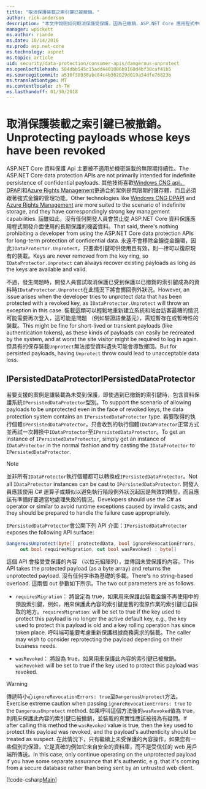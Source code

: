 ```yaml
---
title: "取消保護裝載之索引鍵已被撤銷。"
author: rick-anderson
description: "本文件說明如何取消保護受保護，因為已撤銷，ASP.NET Core 應用程式中的索引鍵的資料。"
manager: wpickett
ms.author: riande
ms.date: 10/14/2016
ms.prod: asp.net-core
ms.technology: aspnet
ms.topic: article
uid: security/data-protection/consumer-apis/dangerous-unprotect
ms.openlocfilehash: 584dbb545c15add4401086b9160d4bf30caf41b5
ms.sourcegitcommit: a510f38930abc84c4b302029d019a34dfe76823b
ms.translationtype: MT
ms.contentlocale: zh-TW
ms.lasthandoff: 01/30/2018
---
```

# <a name="unprotecting-payloads-whose-keys-have-been-revoked"></a><span data-ttu-id="58802-103">取消保護裝載之索引鍵已被撤銷。</span><span class="sxs-lookup"><span data-stu-id="58802-103">Unprotecting payloads whose keys have been revoked</span></span>

<a name="data-protection-consumer-apis-dangerous-unprotect"></a>

<span data-ttu-id="58802-104">ASP.NET Core 資料保護 Api 主要被不適用於機密裝載的無限期持續性。</span><span class="sxs-lookup"><span data-stu-id="58802-104">The ASP.NET Core data protection APIs are not primarily intended for indefinite persistence of confidential payloads.</span></span> <span data-ttu-id="58802-105">其他技術喜歡[Windows CNG api，DPAPI](https://msdn.microsoft.com/library/windows/desktop/hh706794%28v=vs.85%29.aspx)和[Azure Rights Management](https://docs.microsoft.com/rights-management/)更適合的案例是無限期的儲存體，而且必須跟著強式金鑰的管理功能。</span><span class="sxs-lookup"><span data-stu-id="58802-105">Other technologies like [Windows CNG DPAPI](https://msdn.microsoft.com/library/windows/desktop/hh706794%28v=vs.85%29.aspx) and [Azure Rights Management](https://docs.microsoft.com/rights-management/) are more suited to the scenario of indefinite storage, and they have correspondingly strong key management capabilities.</span></span> <span data-ttu-id="58802-106">話雖如此，沒有任何開發人員會禁止從 ASP.NET Core 資料保護應用程式開發介面使用的長期保護的機密資料。</span><span class="sxs-lookup"><span data-stu-id="58802-106">That said, there's nothing prohibiting a developer from using the ASP.NET Core data protection APIs for long-term protection of confidential data.</span></span> <span data-ttu-id="58802-107">永遠不會移除金鑰從金鑰環，因此`IDataProtector.Unprotect`，只要索引鍵可供使用且有效，則一律可以復原現有的裝載。</span><span class="sxs-lookup"><span data-stu-id="58802-107">Keys are never removed from the key ring, so `IDataProtector.Unprotect` can always recover existing payloads as long as the keys are available and valid.</span></span>

<span data-ttu-id="58802-108">不過，發生問題時，開發人員嘗試取消保護已受到保護以已撤銷的索引鍵成為的資料時`IDataProtector.Unprotect`在此情況下將會擲回例外狀況。</span><span class="sxs-lookup"><span data-stu-id="58802-108">However, an issue arises when the developer tries to unprotect data that has been protected with a revoked key, as `IDataProtector.Unprotect` will throw an exception in this case.</span></span> <span data-ttu-id="58802-109">裝載這類可以輕鬆地重新建立系統和站台訪客最糟的情況可能需要再次登入，這可能是問題 （例如驗證語彙基元），需短暫存在或暫時性的裝載。</span><span class="sxs-lookup"><span data-stu-id="58802-109">This might be fine for short-lived or transient payloads (like authentication tokens), as these kinds of payloads can easily be recreated by the system, and at worst the site visitor might be required to log in again.</span></span> <span data-ttu-id="58802-110">但具有的保存裝載`Unprotect`無法接受資料遺失可能會導致擲回。</span><span class="sxs-lookup"><span data-stu-id="58802-110">But for persisted payloads, having `Unprotect` throw could lead to unacceptable data loss.</span></span>

## <a name="ipersisteddataprotector"></a><span data-ttu-id="58802-111">IPersistedDataProtector</span><span class="sxs-lookup"><span data-stu-id="58802-111">IPersistedDataProtector</span></span>

<span data-ttu-id="58802-112">若要支援的案例是讓裝載為未受到保護，即使遇到已撤銷的索引鍵時，包含資料保護系統`IPersistedDataProtector`型別。</span><span class="sxs-lookup"><span data-stu-id="58802-112">To support the scenario of allowing payloads to be unprotected even in the face of revoked keys, the data protection system contains an `IPersistedDataProtector` type.</span></span> <span data-ttu-id="58802-113">若要取得的執行個體`IPersistedDataProtector`，只會收到的執行個體`IDataProtector`正常方式並再試一次轉換中`IDataProtector`至`IPersistedDataProtector`。</span><span class="sxs-lookup"><span data-stu-id="58802-113">To get an instance of `IPersistedDataProtector`, simply get an instance of `IDataProtector` in the normal fashion and try casting the `IDataProtector` to `IPersistedDataProtector`.</span></span>

> [!NOTE]
> <span data-ttu-id="58802-114">並非所有`IDataProtector`執行個體都可以轉換成`IPersistedDataProtector`。</span><span class="sxs-lookup"><span data-stu-id="58802-114">Not all `IDataProtector` instances can be cast to `IPersistedDataProtector`.</span></span> <span data-ttu-id="58802-115">開發人員應該使用 C# 運算子或類似以避免執行階段例外狀況起因是無效的轉型，而且應該有準備好要適當地處理失敗的情況。</span><span class="sxs-lookup"><span data-stu-id="58802-115">Developers should use the C# as operator or similar to avoid runtime exceptions caused by invalid casts, and they should be prepared to handle the failure case appropriately.</span></span>

<span data-ttu-id="58802-116">`IPersistedDataProtector`會公開下列 API 介面：</span><span class="sxs-lookup"><span data-stu-id="58802-116">`IPersistedDataProtector` exposes the following API surface:</span></span>

```csharp
DangerousUnprotect(byte[] protectedData, bool ignoreRevocationErrors,
     out bool requiresMigration, out bool wasRevoked) : byte[]
```

<span data-ttu-id="58802-117">這個 API 會接受受保護的內容 （以位元組陣列），並傳回未受保護的內容。</span><span class="sxs-lookup"><span data-stu-id="58802-117">This API takes the protected payload (as a byte array) and returns the unprotected payload.</span></span> <span data-ttu-id="58802-118">沒有任何字串為基礎的多載。</span><span class="sxs-lookup"><span data-stu-id="58802-118">There's no string-based overload.</span></span> <span data-ttu-id="58802-119">這兩個 out 參數如下所示。</span><span class="sxs-lookup"><span data-stu-id="58802-119">The two out parameters are as follows.</span></span>

* <span data-ttu-id="58802-120">`requiresMigration`： 將設定為 true，如果用來保護此裝載金鑰不再使用中的預設索引鍵，例如，用來保護此內容的索引鍵是舊的復原作業的索引鍵已自採取的地方。</span><span class="sxs-lookup"><span data-stu-id="58802-120">`requiresMigration`: will be set to true if the key used to protect this payload is no longer the active default key, e.g., the key used to protect this payload is old and a key rolling operation has since taken place.</span></span> <span data-ttu-id="58802-121">呼叫端可能要考慮重新保護根據商務需求的裝載。</span><span class="sxs-lookup"><span data-stu-id="58802-121">The caller may wish to consider reprotecting the payload depending on their business needs.</span></span>

* <span data-ttu-id="58802-122">`wasRevoked`： 將設為 true，如果用來保護此內容的索引鍵已被撤銷。</span><span class="sxs-lookup"><span data-stu-id="58802-122">`wasRevoked`: will be set to true if the key used to protect this payload was revoked.</span></span>

>[!WARNING]
> <span data-ttu-id="58802-123">傳遞時小心`ignoreRevocationErrors: true`至`DangerousUnprotect`方法。</span><span class="sxs-lookup"><span data-stu-id="58802-123">Exercise extreme caution when passing `ignoreRevocationErrors: true` to the `DangerousUnprotect` method.</span></span> <span data-ttu-id="58802-124">如果呼叫這個方法後的`wasRevoked`值為 true，則用來保護此內容的索引鍵已被撤銷，並裝載的真實性應該被視為有疑問。</span><span class="sxs-lookup"><span data-stu-id="58802-124">If after calling this method the `wasRevoked` value is true, then the key used to protect this payload was revoked, and the payload's authenticity should be treated as suspect.</span></span> <span data-ttu-id="58802-125">在此情況下，只有繼續上未受保護的內容操作，如果您有一些個別的保證，它是真確的例如它來自安全的資料庫，而不是受信任的 web 用戶端所傳送。</span><span class="sxs-lookup"><span data-stu-id="58802-125">In this case, only continue operating on the unprotected payload if you have some separate assurance that it's authentic, e.g. that it's coming from a secure database rather than being sent by an untrusted web client.</span></span>

[!code-csharp[Main](dangerous-unprotect/samples/dangerous-unprotect.cs)]
